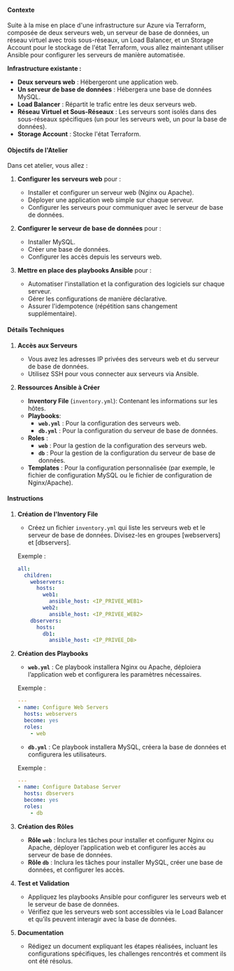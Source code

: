 #### **Contexte**

Suite à la mise en place d'une infrastructure sur Azure via Terraform, composée de deux serveurs web, un serveur de base de données, un réseau virtuel avec trois sous-réseaux, un Load Balancer, et un Storage Account pour le stockage de l'état Terraform, vous allez maintenant utiliser Ansible pour configurer les serveurs de manière automatisée.

**Infrastructure existante :**
- **Deux serveurs web** : Hébergeront une application web.
- **Un serveur de base de données** : Hébergera une base de données MySQL.
- **Load Balancer** : Répartit le trafic entre les deux serveurs web.
- **Réseau Virtuel et Sous-Réseaux** : Les serveurs sont isolés dans des sous-réseaux spécifiques (un pour les serveurs web, un pour la base de données).
- **Storage Account** : Stocke l'état Terraform.

#### **Objectifs de l'Atelier**

Dans cet atelier, vous allez :

1. **Configurer les serveurs web** pour :
   - Installer et configurer un serveur web (Nginx ou Apache).
   - Déployer une application web simple sur chaque serveur.
   - Configurer les serveurs pour communiquer avec le serveur de base de données.

2. **Configurer le serveur de base de données** pour :
   - Installer MySQL.
   - Créer une base de données.
   - Configurer les accès depuis les serveurs web.

3. **Mettre en place des playbooks Ansible** pour :
   - Automatiser l'installation et la configuration des logiciels sur chaque serveur.
   - Gérer les configurations de manière déclarative.
   - Assurer l'idempotence (répétition sans changement supplémentaire).

#### **Détails Techniques**

1. **Accès aux Serveurs**
   - Vous avez les adresses IP privées des serveurs web et du serveur de base de données.
   - Utilisez SSH pour vous connecter aux serveurs via Ansible.

2. **Ressources Ansible à Créer**
   - **Inventory File** (`inventory.yml`): Contenant les informations sur les hôtes.
   - **Playbooks**:
     - **`web.yml`** : Pour la configuration des serveurs web.
     - **`db.yml`** : Pour la configuration du serveur de base de données.
   - **Roles** :
     - **`web`** : Pour la gestion de la configuration des serveurs web.
     - **`db`** : Pour la gestion de la configuration du serveur de base de données.
   - **Templates** : Pour la configuration personnalisée (par exemple, le fichier de configuration MySQL ou le fichier de configuration de Nginx/Apache).

#### **Instructions**

1. **Création de l'Inventory File**
   - Créez un fichier `inventory.yml` qui liste les serveurs web et le serveur de base de données. Divisez-les en groupes [webservers] et [dbservers].

   Exemple :
   ```yaml
   all:
     children:
       webservers:
         hosts:
           web1:
             ansible_host: <IP_PRIVEE_WEB1>
           web2:
             ansible_host: <IP_PRIVEE_WEB2>
       dbservers:
         hosts:
           db1:
             ansible_host: <IP_PRIVEE_DB>
   ```

2. **Création des Playbooks**
   - **`web.yml`** : Ce playbook installera Nginx ou Apache, déploiera l’application web et configurera les paramètres nécessaires.

   Exemple :
   ```yaml
   ---
   - name: Configure Web Servers
     hosts: webservers
     become: yes
     roles:
       - web
   ```

   - **`db.yml`** : Ce playbook installera MySQL, créera la base de données et configurera les utilisateurs.

   Exemple :
   ```yaml
   ---
   - name: Configure Database Server
     hosts: dbservers
     become: yes
     roles:
       - db
   ```

3. **Création des Rôles**
   - **Rôle `web`** : Inclura les tâches pour installer et configurer Nginx ou Apache, déployer l’application web et configurer les accès au serveur de base de données.
   - **Rôle `db`** : Inclura les tâches pour installer MySQL, créer une base de données, et configurer les accès.

4. **Test et Validation**
   - Appliquez les playbooks Ansible pour configurer les serveurs web et le serveur de base de données.
   - Vérifiez que les serveurs web sont accessibles via le Load Balancer et qu’ils peuvent interagir avec la base de données.

5. **Documentation**
   - Rédigez un document expliquant les étapes réalisées, incluant les configurations spécifiques, les challenges rencontrés et comment ils ont été résolus.
